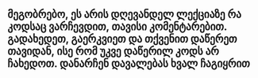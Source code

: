 ## მეგობრებო, ეს არის დღევანდელ ლექციაზე რა კოდსაც ვარჩევდით, თავისი კომენტარებით. გადახედეთ, გაერკვიეთ და თქვენით დაწერეთ თავიდან, ისე რომ უკვე დაწერილ კოდს **არ ჩახედოთ**. დანარჩენ დავალებას ხვალ ჩაგიყრით
